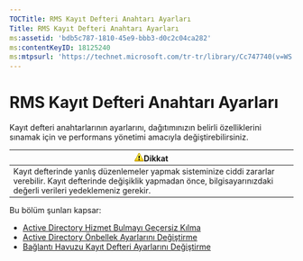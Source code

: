 ```yaml
---
TOCTitle: RMS Kayıt Defteri Anahtarı Ayarları
Title: RMS Kayıt Defteri Anahtarı Ayarları
ms:assetid: 'bdb5c787-1810-45e9-bbb3-d0c2c04ca282'
ms:contentKeyID: 18125240
ms:mtpsurl: 'https://technet.microsoft.com/tr-tr/library/Cc747740(v=WS.10)'
---
```


RMS Kayıt Defteri Anahtarı Ayarları
===================================

Kayıt defteri anahtarlarının ayarlarını, dağıtımınızın belirli özelliklerini sınamak için ve performans yönetimi amacıyla değiştirebilirsiniz.

| ![](/security-updates/images/Cc747740.Caution(WS.10).gif)Dikkat                                                                                                             |
|----------------------------------------------------------------------------------------------------------------------------------------------------------------------------------------|
| Kayıt defterinde yanlış düzenlemeler yapmak sisteminize ciddi zararlar verebilir. Kayıt defterinde değişiklik yapmadan önce, bilgisayarınızdaki değerli verileri yedeklemeniz gerekir. |

Bu bölüm şunları kapsar:

-   [Active Directory Hizmet Bulmayı Geçersiz Kılma](https://technet.microsoft.com/9d97e7fb-5b05-4853-ad7b-6cc82b9729f0)
-   [Active Directory Önbellek Ayarlarını Değiştirme](https://technet.microsoft.com/8789a7a5-2065-4fae-9104-e0a70f1f2fb6)
-   [Bağlantı Havuzu Kayıt Defteri Ayarlarını Değiştirme](https://technet.microsoft.com/c61d91db-a1ad-4ca5-a492-015da629afbc)
